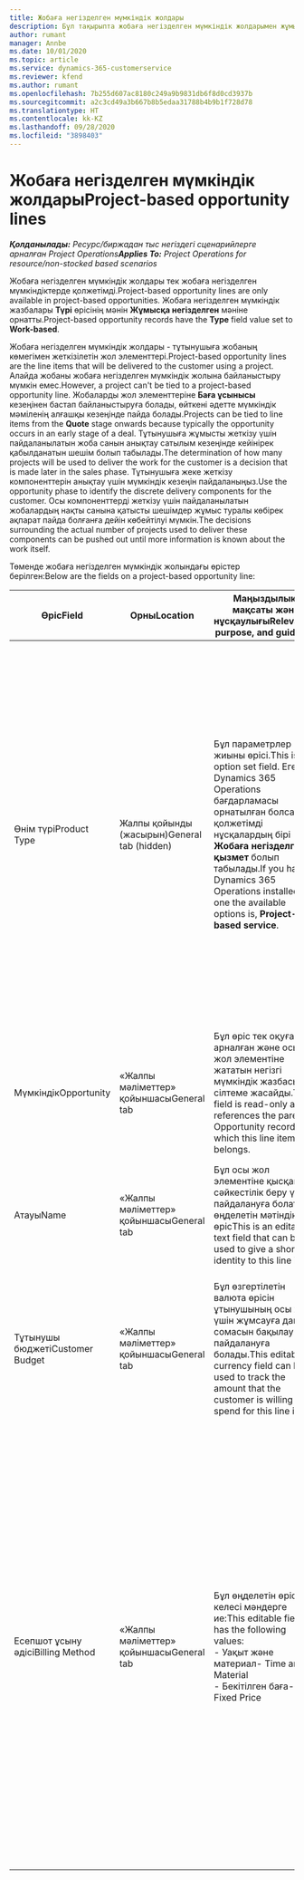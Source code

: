 ```yaml
---
title: Жобаға негізделген мүмкіндік жолдары
description: Бұл тақырыпта жобаға негізделген мүмкіндік жолдарымен жұмыс істеу туралы ақпарат берілген.
author: rumant
manager: Annbe
ms.date: 10/01/2020
ms.topic: article
ms.service: dynamics-365-customerservice
ms.reviewer: kfend
ms.author: rumant
ms.openlocfilehash: 7b255d607ac8180c249a9b9831db6f8d0cd3937b
ms.sourcegitcommit: a2c3cd49a3b667b8b5edaa31788b4b9b1f728d78
ms.translationtype: HT
ms.contentlocale: kk-KZ
ms.lasthandoff: 09/28/2020
ms.locfileid: "3898403"
---
```

# <a name="project-based-opportunity-lines"></a><span data-ttu-id="c83fd-103">Жобаға негізделген мүмкіндік жолдары</span><span class="sxs-lookup"><span data-stu-id="c83fd-103">Project-based opportunity lines</span></span>

<span data-ttu-id="c83fd-104">_**Қолданылады:** Ресурс/биржадан тыс негіздегі сценарийлерге арналған Project Operations_</span><span class="sxs-lookup"><span data-stu-id="c83fd-104">_**Applies To:** Project Operations for resource/non-stocked based scenarios_</span></span>


<span data-ttu-id="c83fd-105">Жобаға негізделген мүмкіндік жолдары тек жобаға негізделген мүмкіндіктерде қолжетімді.</span><span class="sxs-lookup"><span data-stu-id="c83fd-105">Project-based opportunity lines are only available in project-based opportunities.</span></span> <span data-ttu-id="c83fd-106">Жобаға негізделген мүмкіндік жазбалары **Түрі** өрісінің мәнін **Жұмысқа негізделген** мәніне орнатты.</span><span class="sxs-lookup"><span data-stu-id="c83fd-106">Project-based opportunity records have the **Type** field value set to **Work-based**.</span></span>

<span data-ttu-id="c83fd-107">Жобаға негізделген мүмкіндік жолдары - тұтынушыға жобаның көмегімен жеткізілетін жол элементтері.</span><span class="sxs-lookup"><span data-stu-id="c83fd-107">Project-based opportunity lines are the line items that will be delivered to the customer using a project.</span></span> <span data-ttu-id="c83fd-108">Алайда жобаны жобаға негізделген мүмкіндік жолына байланыстыру мүмкін емес.</span><span class="sxs-lookup"><span data-stu-id="c83fd-108">However, a project can't be tied to a project-based opportunity line.</span></span> <span data-ttu-id="c83fd-109">Жобаларды жол элементтеріне **Баға ұсынысы** кезеңінен бастап байланыстыруға болады, өйткені әдетте мүмкіндік мәміленің алғашқы кезеңінде пайда болады.</span><span class="sxs-lookup"><span data-stu-id="c83fd-109">Projects can be tied to line items from the **Quote** stage onwards because typically the opportunity occurs in an early stage of a deal.</span></span> <span data-ttu-id="c83fd-110">Тұтынушыға жұмысты жеткізу үшін пайдаланылатын жоба санын анықтау сатылым кезеңінде кейінірек қабылданатын шешім болып табылады.</span><span class="sxs-lookup"><span data-stu-id="c83fd-110">The determination of how many projects will be used to deliver the work for the customer is a decision that is made later in the sales phase.</span></span> <span data-ttu-id="c83fd-111">Тұтынушыға жеке жеткізу компоненттерін анықтау үшін мүмкіндік кезеңін пайдаланыңыз.</span><span class="sxs-lookup"><span data-stu-id="c83fd-111">Use the opportunity phase to identify the discrete delivery components for the customer.</span></span> <span data-ttu-id="c83fd-112">Осы компоненттерді жеткізу үшін пайдаланылатын жобалардың нақты санына қатысты шешімдер жұмыс туралы көбірек ақпарат пайда болғанға дейін көбейтілуі мүмкін.</span><span class="sxs-lookup"><span data-stu-id="c83fd-112">The decisions surrounding the actual number of projects used to deliver these components can be pushed out until more information is known about the work itself.</span></span>

<span data-ttu-id="c83fd-113">Төменде жобаға негізделген мүмкіндік жолындағы өрістер берілген:</span><span class="sxs-lookup"><span data-stu-id="c83fd-113">Below are the fields on a project-based opportunity line:</span></span>

| <span data-ttu-id="c83fd-114">**Өріс**</span><span class="sxs-lookup"><span data-stu-id="c83fd-114">**Field**</span></span> | <span data-ttu-id="c83fd-115">**Орны**</span><span class="sxs-lookup"><span data-stu-id="c83fd-115">**Location**</span></span> | <span data-ttu-id="c83fd-116">**Маңыздылық, мақсаты және нұсқаулығы**</span><span class="sxs-lookup"><span data-stu-id="c83fd-116">**Relevance, purpose, and guidance**</span></span> | <span data-ttu-id="c83fd-117">**Төменгі әсер**</span><span class="sxs-lookup"><span data-stu-id="c83fd-117">**Downstream impact**</span></span> |
| --- | --- | --- | --- |
| <span data-ttu-id="c83fd-118">Өнім түрі</span><span class="sxs-lookup"><span data-stu-id="c83fd-118">Product Type</span></span> | <span data-ttu-id="c83fd-119">Жалпы қойынды (жасырын)</span><span class="sxs-lookup"><span data-stu-id="c83fd-119">General tab (hidden)</span></span> | <span data-ttu-id="c83fd-120">Бұл параметрлер жиыны өрісі.</span><span class="sxs-lookup"><span data-stu-id="c83fd-120">This is an option set field.</span></span> <span data-ttu-id="c83fd-121">Егер Dynamics 365 Operations бағдарламасы орнатылған болса, қолжетімді нұсқалардың бірі **Жобаға негізделген қызмет** болып табылады.</span><span class="sxs-lookup"><span data-stu-id="c83fd-121">If you have Dynamics 365 Operations installed, one the available options is, **Project-based service**.</span></span>  | <span data-ttu-id="c83fd-122">Жобаға негізделген мүмкіндік жолын мүмкіндіктегі жобаға негізделген жолдар торынан жасаған кезде, бұл өрістің мәні **Жобаға негізделген қызмет** мәніне орнатылады. </span><span class="sxs-lookup"><span data-stu-id="c83fd-122">The value of this field is set to **Project-based service** when you create the project-based opportunity line from the project-based lines grid on the Opportunity.</span></span> <br> <span data-ttu-id="c83fd-123">Егер сіз бұл мәнді өзгертсеңіз немесе алдын ала анықтасаңыз, жобаның функционалды мүмкіндігі жобаға негізделген жол элементтерінде қосылмайды.</span><span class="sxs-lookup"><span data-stu-id="c83fd-123">If you change or override this value, the project functionality won't be enabled on your project-based line items.</span></span> |
| <span data-ttu-id="c83fd-124">Мүмкіндік</span><span class="sxs-lookup"><span data-stu-id="c83fd-124">Opportunity</span></span> | <span data-ttu-id="c83fd-125">«Жалпы мәліметтер» қойыншасы</span><span class="sxs-lookup"><span data-stu-id="c83fd-125">General tab</span></span> | <span data-ttu-id="c83fd-126">Бұл өріс тек оқуға арналған және осы жол элементіне жататын негізгі мүмкіндік жазбасына сілтеме жасайды.</span><span class="sxs-lookup"><span data-stu-id="c83fd-126">This field is read-only and references the parent Opportunity record to which this line item belongs.</span></span> | <span data-ttu-id="c83fd-127">Бұл өрістің төменгі әсері жоқ.</span><span class="sxs-lookup"><span data-stu-id="c83fd-127">There is no downstream impact of this field.</span></span> |
| <span data-ttu-id="c83fd-128">Атауы</span><span class="sxs-lookup"><span data-stu-id="c83fd-128">Name</span></span> | <span data-ttu-id="c83fd-129">«Жалпы мәліметтер» қойыншасы</span><span class="sxs-lookup"><span data-stu-id="c83fd-129">General tab</span></span> | <span data-ttu-id="c83fd-130">Бұл осы жол элементіне қысқаша сәйкестілік беру үшін пайдалануға болатын өңделетін мәтіндік өріс</span><span class="sxs-lookup"><span data-stu-id="c83fd-130">This is an editable text field that can be used to give a short identity to this line item</span></span> | <span data-ttu-id="c83fd-131">Бұл мән осы мүмкіндіктен баға ұсынысын жасаған кезде баға ұсыну жолына көшіріледі</span><span class="sxs-lookup"><span data-stu-id="c83fd-131">This value is carried over to the quote line when you create a quote from this opportunity</span></span> |
| <span data-ttu-id="c83fd-132">Тұтынушы бюджеті</span><span class="sxs-lookup"><span data-stu-id="c83fd-132">Customer Budget</span></span> | <span data-ttu-id="c83fd-133">«Жалпы мәліметтер» қойыншасы</span><span class="sxs-lookup"><span data-stu-id="c83fd-133">General tab</span></span> | <span data-ttu-id="c83fd-134">Бұл өзгертілетін валюта өрісін ұтынушының осы жол үшін жұмсауға дайын сомасын бақылау үшін пайдалануға болады.</span><span class="sxs-lookup"><span data-stu-id="c83fd-134">This editable currency field can be used to track the amount that the customer is willing to spend for this line item.</span></span> | <span data-ttu-id="c83fd-135">Бұл мән осы мүмкіндіктен баға ұсынысын жасаған кезде баға ұсыну жолындағы тиісті өріске көшіріледі</span><span class="sxs-lookup"><span data-stu-id="c83fd-135">This value is carried over to the corresponding field on the quote line when you create a quote from this opportunity</span></span> |
| <span data-ttu-id="c83fd-136">Есепшот ұсыну әдісі</span><span class="sxs-lookup"><span data-stu-id="c83fd-136">Billing Method</span></span> | <span data-ttu-id="c83fd-137">«Жалпы мәліметтер» қойыншасы</span><span class="sxs-lookup"><span data-stu-id="c83fd-137">General tab</span></span> | <span data-ttu-id="c83fd-138">Бұл өңделетін өріс келесі мәндерге ие:</span><span class="sxs-lookup"><span data-stu-id="c83fd-138">This editable field has the following values:</span></span></br><span data-ttu-id="c83fd-139">- Уақыт және материал</span><span class="sxs-lookup"><span data-stu-id="c83fd-139">- Time and Material</span></span></br><span data-ttu-id="c83fd-140">- Бекітілген баға</span><span class="sxs-lookup"><span data-stu-id="c83fd-140">- Fixed Price</span></span> | <span data-ttu-id="c83fd-141">Бұл мән осы мүмкіндіктен баға ұсынысын жасаған кезде баға ұсыну жолындағы тиісті өріске көшіріледі.</span><span class="sxs-lookup"><span data-stu-id="c83fd-141">This value is carried over to the corresponding field on the quote line when you create a quote from this opportunity.</span></span> <span data-ttu-id="c83fd-142">Баға ұсыну жолы жасалғаннан кейін, өріс құлыпталады және оны өзгерту мүмкін емес болады.</span><span class="sxs-lookup"><span data-stu-id="c83fd-142">After the quote line is created, the field is locked and can't be changed.</span></span> <span data-ttu-id="c83fd-143">Бұл өріс мәнін мүмкіндігінше дәл тағайындаңыз.</span><span class="sxs-lookup"><span data-stu-id="c83fd-143">Assign this field value as accurately as possible.</span></span> <span data-ttu-id="c83fd-144">Осы өрістің баға ұсыну жолындағы мәнін өзгерту қажет болса, баға ұсыну жолын жойып, қайта жасаңыз.</span><span class="sxs-lookup"><span data-stu-id="c83fd-144">If you need to change the value of this field on the quote line, delete and re-create the quote line.</span></span> |
